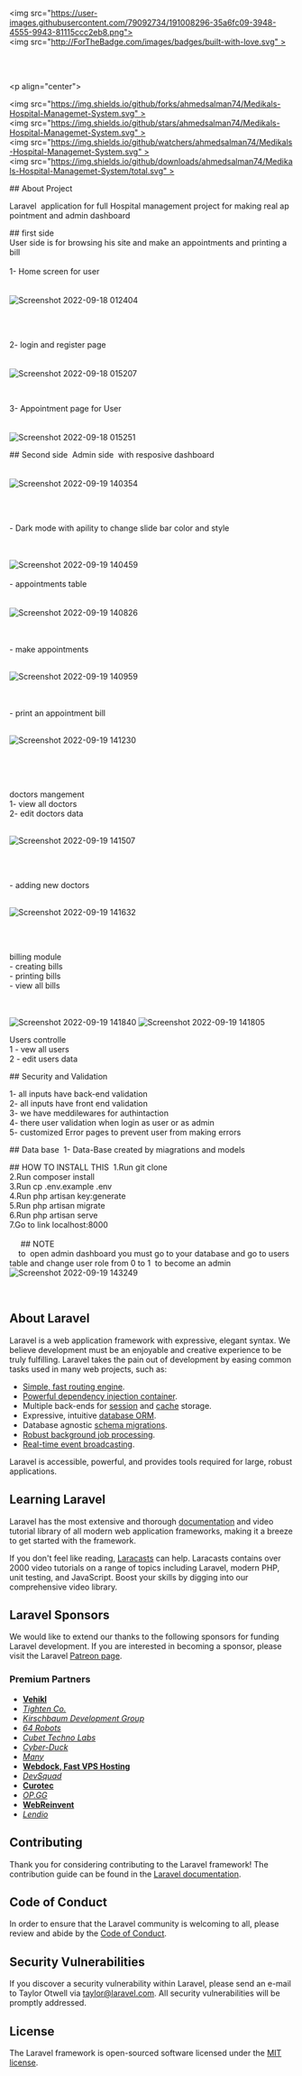 <img src="https://user-images.githubusercontent.com/79092734/191008296-35a6fc09-3948-4555-9943-81115ccc2eb8.png"> 
<a><img src="http://ForTheBadge.com/images/badges/built-with-love.svg" ></a> 
  
</p> <br> <br> 
  
 <p align="center"> 
  
 <a><img src="https://img.shields.io/github/forks/ahmedsalman74/Medikals-Hospital-Managemet-System.svg" ></a> 
 <a><img src="https://img.shields.io/github/stars/ahmedsalman74/Medikals-Hospital-Managemet-System.svg" ></a> 
 <a><img src="https://img.shields.io/github/watchers/ahmedsalman74/Medikals-Hospital-Managemet-System.svg" ></a> 
 <a><img src="https://img.shields.io/github/downloads/ahmedsalman74/Medikals-Hospital-Managemet-System/total.svg" ></a> 
 </p> 
  
 ## About Project 
  
  
 Laravel  application for full Hospital management project for making real appointment and admin dashboard  
  
 ## first side 
 User side is for browsing his site and make an appointments and printing a bill 
 <br><br> 
 1- Home screen for user 
 <br><br><br> 
 ![Screenshot 2022-09-18 012404](https://user-images.githubusercontent.com/79092734/191007343-71a789cb-6180-4b9b-b7b3-3f65684ad662.png) 
  
 <br><br> 
  
 2- login and register page <br><br><br> 
 ![Screenshot 2022-09-18 015207](https://user-images.githubusercontent.com/79092734/191008902-5a72e7bf-6e25-4d8c-ab83-f8e14b4ccf4d.png) 
  
 <br> 
  
 3- Appointment page for User <br><br><br> 
 ![Screenshot 2022-09-18 015251](https://user-images.githubusercontent.com/79092734/191009256-a73be430-ffdc-4221-8d6a-28d475a1a841.png) 
 <br> 
  
  
  
 ## Second side  
 Admin side  with resposive dashboard <br> 
 <br><br> 
 ![Screenshot 2022-09-19 140354](https://user-images.githubusercontent.com/79092734/191013317-76ec2cce-1286-4a7b-a69e-27c742121726.png) 
  
 <br><br> 
  
 - Dark mode with apility to change slide bar color and style 
  
 <br><br> 
 ![Screenshot 2022-09-19 140459](https://user-images.githubusercontent.com/79092734/191013594-6e354454-edec-4422-ada1-70fb6f7330e2.png) 
 <br><br> 
 - appointments table <br> 
 <br><br> 
 ![Screenshot 2022-09-19 140826](https://user-images.githubusercontent.com/79092734/191014119-d0c7a796-76db-422a-b5be-0403b7744171.png) 
  
  
 <br><br> 
 - make appointments<br> 
 <br> 
  
 ![Screenshot 2022-09-19 140959](https://user-images.githubusercontent.com/79092734/191014186-27689247-2e65-4e8e-8a13-f0d118eab0e0.png) 
  
  
 <br><br> 
 - print an appointment bill<br> 
 <br> 
  
 ![Screenshot 2022-09-19 141230](https://user-images.githubusercontent.com/79092734/191016878-edab226a-f984-41c1-94ff-aa2a467b7d67.png) 
  
  
  
 <br><br> 
   
  
  
 doctors mangement <br> 
 1- view all doctors <br> 
 2- edit doctors data <br><br> 
  
 ![Screenshot 2022-09-19 141507](https://user-images.githubusercontent.com/79092734/191014904-e0707ce9-9155-4add-8f06-a25c4591b3fa.png) 
  
 <br><br> 
  
  
 - adding new doctors <br> 
 <br> 
  
  
 ![Screenshot 2022-09-19 141632](https://user-images.githubusercontent.com/79092734/191015146-8fbb1e63-1496-4c6a-a560-8b1e5dfe0ea7.png) 
  
 <br><br> 
  
  
 billing module <br> 
 - creating bills <br> 
 - printing bills <br> 
 - view all bills <br> 
 <br><br> 
  
 ![Screenshot 2022-09-19 141840](https://user-images.githubusercontent.com/79092734/191015601-50a991f1-4a93-47e3-a08f-64a105dd83c8.png) 
 ![Screenshot 2022-09-19 141805](https://user-images.githubusercontent.com/79092734/191015606-136dec9a-f7d5-4d15-a55e-ef9ba64176e8.png) 
  
  
 Users controlle<br> 
 1 - vew all users <br> 
 2 - edit users data <br> 
  
  
 ## Security and Validation  
  
 1- all inputs have back-end validation <br> 
 2- all inputs have front end validation<br> 
 3- we have meddilewares for authintaction <br> 
 4- there user validation when login as user or as admin <br> 
 5- customized Error pages to prevent user from making errors <br> 
  
 ## Data base  
 1- Data-Base created by miagrations and models <br> 
  
  
  
 ## HOW TO INSTALL THIS  
 1.Run git clone <my-cool-project><br> 
 2.Run composer install<br> 
 3.Run cp .env.example .env<br> 
 4.Run php artisan key:generate<br> 
 5.Run php artisan migrate<br> 
 6.Run php artisan serve<br> 
 7.Go to link localhost:8000<br> 
      
  <br> 
      
 ## NOTE  
     to  open admin dashboard you must go to your database and go to users table and change user role from 0 to 1  to become an admin 
      
   ![Screenshot 2022-09-19 143249](https://user-images.githubusercontent.com/79092734/191018094-ef85b109-bdf7-479c-b371-6780e297da69.png) 
  
 <br>







## About Laravel

Laravel is a web application framework with expressive, elegant syntax. We believe development must be an enjoyable and creative experience to be truly fulfilling. Laravel takes the pain out of development by easing common tasks used in many web projects, such as:

- [Simple, fast routing engine](https://laravel.com/docs/routing).
- [Powerful dependency injection container](https://laravel.com/docs/container).
- Multiple back-ends for [session](https://laravel.com/docs/session) and [cache](https://laravel.com/docs/cache) storage.
- Expressive, intuitive [database ORM](https://laravel.com/docs/eloquent).
- Database agnostic [schema migrations](https://laravel.com/docs/migrations).
- [Robust background job processing](https://laravel.com/docs/queues).
- [Real-time event broadcasting](https://laravel.com/docs/broadcasting).

Laravel is accessible, powerful, and provides tools required for large, robust applications.

## Learning Laravel

Laravel has the most extensive and thorough [documentation](https://laravel.com/docs) and video tutorial library of all modern web application frameworks, making it a breeze to get started with the framework.

If you don't feel like reading, [Laracasts](https://laracasts.com) can help. Laracasts contains over 2000 video tutorials on a range of topics including Laravel, modern PHP, unit testing, and JavaScript. Boost your skills by digging into our comprehensive video library.

## Laravel Sponsors

We would like to extend our thanks to the following sponsors for funding Laravel development. If you are interested in becoming a sponsor, please visit the Laravel [Patreon page](https://patreon.com/taylorotwell).

### Premium Partners

- **[Vehikl](https://vehikl.com/)**
- *[Tighten Co.](https://tighten.co)*
- *[Kirschbaum Development Group](https://kirschbaumdevelopment.com)*
- *[64 Robots](https://64robots.com)*
- *[Cubet Techno Labs](https://cubettech.com)*
- *[Cyber-Duck](https://cyber-duck.co.uk)*
- *[Many](https://www.many.co.uk)*
- **[Webdock, Fast VPS Hosting](https://www.webdock.io/en)**
- *[DevSquad](https://devsquad.com)*
- **[Curotec](https://www.curotec.com/services/technologies/laravel/)**
- *[OP.GG](https://op.gg)*
- **[WebReinvent](https://webreinvent.com/?utm_source=laravel&utm_medium=github&utm_campaign=patreon-sponsors)**
- *[Lendio](https://lendio.com)*

## Contributing

Thank you for considering contributing to the Laravel framework! The contribution guide can be found in the [Laravel documentation](https://laravel.com/docs/contributions).

## Code of Conduct

In order to ensure that the Laravel community is welcoming to all, please review and abide by the [Code of Conduct](https://laravel.com/docs/contributions#code-of-conduct).

## Security Vulnerabilities

If you discover a security vulnerability within Laravel, please send an e-mail to Taylor Otwell via [taylor@laravel.com](mailto:taylor@laravel.com). All security vulnerabilities will be promptly addressed.

## License

The Laravel framework is open-sourced software licensed under the [MIT license](https://opensource.org/licenses/MIT).
